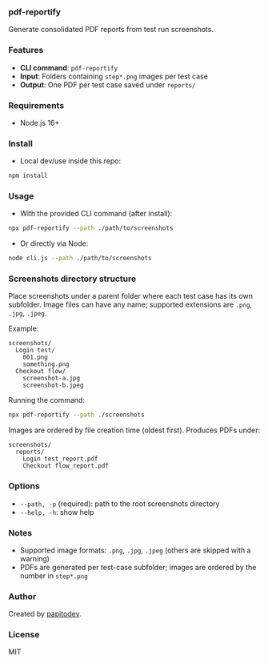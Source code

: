 ### pdf-reportify

Generate consolidated PDF reports from test run screenshots.

### Features
- **CLI command**: `pdf-reportify`
- **Input**: Folders containing `step*.png` images per test case
- **Output**: One PDF per test case saved under `reports/`

### Requirements
- Node.js 16+

### Install
- Local dev/use inside this repo:
```bash
npm install
```

### Usage
- With the provided CLI command (after install):
```bash
npx pdf-reportify --path ./path/to/screenshots
```

- Or directly via Node:
```bash
node cli.js --path ./path/to/screenshots
```

### Screenshots directory structure
Place screenshots under a parent folder where each test case has its own subfolder. Image files can have any name; supported extensions are `.png`, `.jpg`, `.jpeg`.

Example:
```
screenshots/
  Login test/
    001.png
    something.png
  Checkout flow/
    screenshot-a.jpg
    screenshot-b.jpeg
```

Running the command:
```bash
npx pdf-reportify --path ./screenshots
```

Images are ordered by file creation time (oldest first). Produces PDFs under:
```
screenshots/
  reports/
    Login test_report.pdf
    Checkout flow_report.pdf
```

### Options
- `--path, -p` (required): path to the root screenshots directory
- `--help, -h`: show help

### Notes
- Supported image formats: `.png`, `.jpg`, `.jpeg` (others are skipped with a warning)
- PDFs are generated per test-case subfolder; images are ordered by the number in `step*.png`

### Author
Created by [papitodev](https://github.com/papitodev).

### License
MIT


